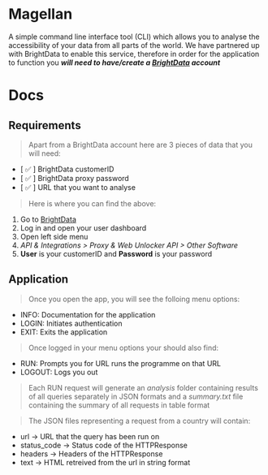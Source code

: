 # Magellan
A simple command line interface tool (CLI) which allows you to analyse the accessibility of your data from all parts of the world. We have partnered up with BrightData to enable this service, therefore in order for the application to function you ***will need to have/create a [BrightData](brightdata.com) account***


# Docs

## Requirements

> Apart from a BrightData account here are 3 pieces of data that you will need:
- [ ✅ ] BrightData customerID
- [ ✅ ] BrightData proxy password
- [ ✅ ] URL that you want to analyse


> Here is where you can find the above:
 1. Go to [BrightData](brightdata.com)
 2. Log in and open your user dashboard
 3. Open left side menu
 4. *API & Integrations > Proxy & Web Unlocker API > Other Software*
 5. **User** is your customerID and **Password** is your password

## Application

> Once you open the app, you will see the folloing menu options:
- INFO: Documentation for the application
- LOGIN: Initiates authentication
- EXIT: Exits the application

> Once logged in your menu options your should also find:
- RUN: Prompts you for URL runs the programme on that URL
- LOGOUT: Logs you out

> Each RUN request will generate an *analysis* folder containing results of all queries separately in JSON formats and a *summary.txt* file containing the summary of all requests in table format
 
> The JSON files representing a request from a country will contain:
- url -> URL that the query has been run on
- status_code -> Status code of the HTTPResponse
- headers -> Headers of the HTTPResponse
- text -> HTML retreived from the url in string format

&nbsp;
